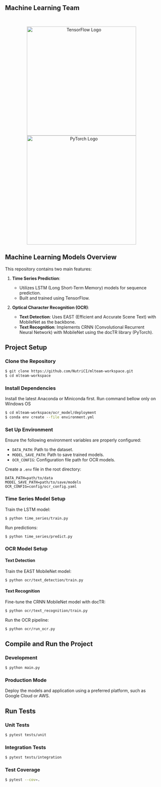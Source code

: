 ## Machine Learning Team
</br>
<p align="center">
  <a href="https://www.tensorflow.org/" target="blank"><img src="https://www.tensorflow.org/images/tf_logo_social.png" width="360" alt="TensorFlow Logo" /></a>
  <a href="https://pytorch.org/" target="blank"><img src="https://pytorch.org/assets/images/logo.svg" width="360" alt="PyTorch Logo" /></a>
</p>

## Machine Learning Models Overview

This repository contains two main features:

1. **Time Series Prediction**:
   - Utilizes LSTM (Long Short-Term Memory) models for sequence prediction.
   - Built and trained using TensorFlow.

2. **Optical Character Recognition (OCR)**:
   - **Text Detection**: Uses EAST (Efficient and Accurate Scene Text) with MobileNet as the backbone.
   - **Text Recognition**: Implements CRNN (Convolutional Recurrent Neural Network) with MobileNet using the docTR library (PyTorch).


## Project Setup

### Clone the Repository

```bash
$ git clone https://github.com/NutriCI/mlteam-workspace.git
$ cd mlteam-workspace
```

### Install Dependencies
Install the latest Anaconda or Miniconda first. Run command bellow only on Windows OS

```bash
$ cd mlteam-workspace/ocr_model/deployment
$ conda env create --file environment.yml
```

### Set Up Environment

Ensure the following environment variables are properly configured:

- `DATA_PATH`: Path to the dataset.
- `MODEL_SAVE_PATH`: Path to save trained models.
- `OCR_CONFIG`: Configuration file path for OCR models.

Create a `.env` file in the root directory:

```env
DATA_PATH=path/to/data
MODEL_SAVE_PATH=path/to/save/models
OCR_CONFIG=config/ocr_config.yaml
```

### Time Series Model Setup

Train the LSTM model:

```bash
$ python time_series/train.py
```

Run predictions:

```bash
$ python time_series/predict.py
```

### OCR Model Setup

#### Text Detection
Train the EAST MobileNet model:

```bash
$ python ocr/text_detection/train.py
```

#### Text Recognition
Fine-tune the CRNN MobileNet model with docTR:

```bash
$ python ocr/text_recognition/train.py
```

Run the OCR pipeline:

```bash
$ python ocr/run_ocr.py
```

## Compile and Run the Project

### Development

```bash
$ python main.py
```

### Production Mode

Deploy the models and application using a preferred platform, such as Google Cloud or AWS.

## Run Tests

### Unit Tests

```bash
$ pytest tests/unit
```

### Integration Tests

```bash
$ pytest tests/integration
```

### Test Coverage

```bash
$ pytest --cov=.
```
